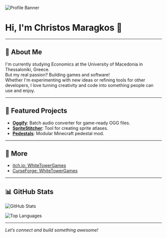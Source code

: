 ![Profile Banner](https://github.com/ChristosMaragkos.png)

# Hi, I'm Christos Maragkos 👋

---

## 👤 About Me

I'm currently studying Economics at the University of Macedonia in Thessaloniki, Greece.  
But my real passion? Building games and software!  
Whether I'm experimenting with new ideas or refining tools for other developers, I love turning creativity and code into something people can use and enjoy.

---

## 🌟 Featured Projects

- [**Oggify**](https://github.com/WhiteTowerGames/Oggify): Batch audio converter for game-ready OGG files.
- [**SpriteStitcher**](https://github.com/WhiteTowerGames/SpriteStitcher): Tool for creating sprite atlases.
- [**Pedestals**](https://github.com/WhiteTowerGames/pedestals-121): Modular Minecraft pedestal mod.

---

## 🎲 More

- [itch.io: WhiteTowerGames](https://white-tower-games.itch.io/)
- [CurseForge: WhiteTowerGames](https://www.curseforge.com/members/whitetowergames/projects)

---

## 📊 GitHub Stats

![GitHub Stats](https://github-readme-stats.vercel.app/api?username=ChristosMaragkos&show_icons=true&theme=radical)

![Top Languages](https://github-readme-stats.vercel.app/api/top-langs/?username=ChristosMaragkos&layout=compact&theme=radical)

---

*Let’s connect and build something awesome!*
